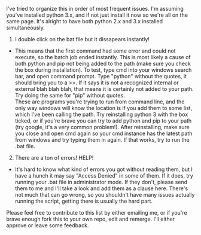 I've tried to organize this in order of most frequent issues.  I'm assuming you've installed python 3.x, and if not just install it now so we're all on the same page.  It's alright to have both python 2.x and 3.x installed simultaneously.

1) I double click on the bat file but it dissapears instantly!
  - This means that the first command had some error and could not execute, so the batch job ended instantly.  This is most likely a cause of both python and pip not being added to the path (make sure you check the box during installation).  To test, type cmd into your windows search bar, and open command prompt.  Type "python" without the quotes, it should bring you to a >>.  If it says it is not a recognized internal or external blah blah blah, that means it is certainly not added to your path.  Try doing the same for "pip" without quotes.  
    These are programs you're trying to run from command line, and the only way windows will know the location is if you add them to some list, which I've been calling the path.  Try reinstalling python 3 with the box ticked, or if you're brave you can try to add python and pip to your path  (try google, it's a very common problem!).  After reinstalling, make sure you close and open cmd again so your cmd instance has the latest path from windows and try typing them in again.  If that works, try to run the .bat file.
  
2) There are a ton of errors! HELP!
  - It's hard to know what kind of errors you got without reading them, but I have a hunch it may say "Access Denied" in some of them.  If it does, try running your .bat file in administrator mode.
    If they don't, please send them to me and I'll take a look and add them as a clause here.  There's not much that can go wrong, so you shouldn't have many issues actually running the script, getting there is usually the hard part.
    
Please feel free to contribute to this list by either emailing me, or if you're brave enough fork this to your own repo, edit and remerge.  I'll either approve or leave some feedback.

